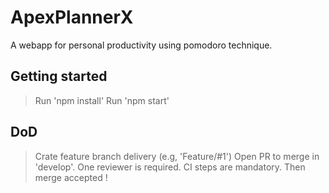 # ApexPlannerX

A webapp for personal productivity using pomodoro technique.

## Getting started
> Run 'npm install'
> Run 'npm start'

## DoD

> Crate feature branch delivery (e.g, 'Feature/#1')
> Open PR to merge in 'develop'.
> One reviewer is required.
> CI steps are mandatory.
> Then merge accepted !